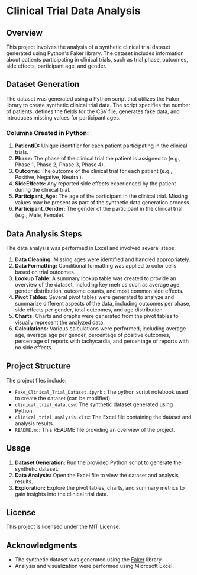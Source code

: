 # Clinical Trial Data Analysis

## Overview
This project involves the analysis of a synthetic clinical trial dataset generated using Python's Faker library. The dataset includes information about patients participating in clinical trials, such as trial phase, outcomes, side effects, participant age, and gender.

## Dataset Generation
The dataset was generated using a Python script that utilizes the Faker library to create synthetic clinical trial data. The script specifies the number of patients, defines the fields for the CSV file, generates fake data, and introduces missing values for participant ages.

### Columns Created in Python:
1. **PatientID:** Unique identifier for each patient participating in the clinical trials.
2. **Phase:** The phase of the clinical trial the patient is assigned to (e.g., Phase 1, Phase 2, Phase 3, Phase 4).
3. **Outcome:** The outcome of the clinical trial for each patient (e.g., Positive, Negative, Neutral).
4. **SideEffects:** Any reported side effects experienced by the patient during the clinical trial.
5. **Participant_Age:** The age of the participant in the clinical trial. Missing values may be present as part of the synthetic data generation process.
6. **Participant_Gender:** The gender of the participant in the clinical trial (e.g., Male, Female).

## Data Analysis Steps
The data analysis was performed in Excel and involved several steps:

1. **Data Cleaning:** Missing ages were identified and handled appropriately.
2. **Data Formatting:** Conditional formatting was applied to color cells based on trial outcomes.
3. **Lookup Table:** A summary lookup table was created to provide an overview of the dataset, including key metrics such as average age, gender distribution, outcome counts, and most common side effects.
4. **Pivot Tables:** Several pivot tables were generated to analyze and summarize different aspects of the data, including outcomes per phase, side effects per gender, total outcomes, and age distribution.
5. **Charts:** Charts and graphs were generated from the pivot tables to visually represent the analyzed data.
6. **Calculations:** Various calculations were performed, including average age, average age per gender, percentage of positive outcomes, percentage of reports with tachycardia, and percentage of reports with no side effects.

## Project Structure
The project files include:
- `Fake_Clinical_Trial_Dataset.ipynb` : The python script notebook used to create the dataset (can be modified)
- `clinical_trial_data.csv`: The synthetic dataset generated using Python.
- `clinical_trial_analysis.xlsx`: The Excel file containing the dataset and analysis results.
- `README.md`: This README file providing an overview of the project.

## Usage
1. **Dataset Generation:** Run the provided Python script to generate the synthetic dataset.
2. **Data Analysis:** Open the Excel file to view the dataset and analysis results.
3. **Exploration:** Explore the pivot tables, charts, and summary metrics to gain insights into the clinical trial data.

## License
This project is licensed under the [MIT License](https://www.mit.edu/~amini/LICENSE.md).

## Acknowledgments
- The synthetic dataset was generated using the [Faker](https://faker.readthedocs.io/en/master/) library.
- Analysis and visualization were performed using Microsoft Excel.
